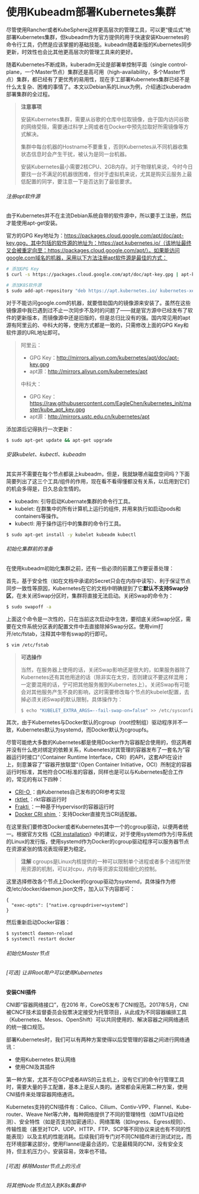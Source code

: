 # 使用Kubeadm部署Kubernetes集群

尽管使用Rancher或者KubeSphere这样更高层次的管理工具，可以更“傻瓜式”地部署Kubernetes集群，但kubeadm作为官方提供的用于快速安装Kbuernetes的命令行工具，仍然是应该掌握的基础技能。kubeadm随着新版的Kubernetes同步更新，时效性也会比其他更高层次的管理工具来的更好。

随着Kubernetes不断成熟，kuberadm无论是部署单控制平面（single control-plane，一个Master节点）集群还是高可用（high-availability，多个Master节点）集群，都已经有了更优秀的易用性，现在手工部署Kubernetes集群已经不是什么太复杂、困难的事情了。本文以Debian系的Linux为例，介绍通过kuberadm部署集群的全过程。

> **注意事项** 
>
> 安装Kubernetes集群，需要从谷歌的仓库中拉取镜像，由于国内访问谷歌的网络受阻，需要通过科学上网或者在Docker中预先拉取好所需镜像等方式解决。
>
> 集群中每台机器的Hostname不要重复，否则Kubernetes从不同机器收集状态信息时会产生干扰，被认为是同一台机器。
>
> 安装Kubernetes最小需要2核CPU、2GB内存。对于物理机来说，今时今日要找一台不满足的机器很困难，但对于虚拟机来说，尤其是购买云服务上最低配置的同学，要注意一下是否达到了最低要求。

###### 注册apt软件源

由于Kubernetes并不在主流Debian系统自带的软件源中，所以要手工注册，然后才能使用apt-get安装。

官方的GPG Key地址为：https://packages.cloud.google.com/apt/doc/apt-key.gpg，其中包括的软件源的地址为：https://apt.kubernetes.io/（该地址最终又会被重定向至：https://packages.cloud.google.com/apt/）。如果能访问google.com域名的机器，采用以下方法注册apt软件源是最佳的方式：

```bash
# 添加GPG Key
$ curl -s https://packages.cloud.google.com/apt/doc/apt-key.gpg | apt-key add -

# 添加K8S软件源
$ sudo add-apt-repository "deb https://apt.kubernetes.io/ kubernetes-xenial main"
```

对于不能访问google.com的机器，就要借助国内的镜像源来安装了。虽然在这些镜像源中我已遇到过不止一次同步不及时的问题了——就是官方源中已经发布了软件的更新版本，而镜像源中还是旧版的，但是总归比没有的强。国内常见用的apt源有阿里云的、中科大的等，使用方式都是一致的，只需修改上面的GPG Key和软件源的URL地址即可。

> 阿里云：
> - GPG Key：http://mirrors.aliyun.com/kubernetes/apt/doc/apt-key.gpg
> - apt源：http://mirrors.aliyun.com/kubernetes/apt
>
> 中科大：
>
> - GPG Key：https://raw.githubusercontent.com/EagleChen/kubernetes_init/master/kube_apt_key.gpg
> - apt源：http://mirrors.ustc.edu.cn/kubernetes/apt

添加源后记得执行一次更新：

```bash
$ sudo apt-get update && apt-get upgrade
```

###### 安装kubelet、kubectl、kubeadm

其实并不需要在每个节点都装上kubeadm，但是，我就缺哪点磁盘空间吗？下面简要列出了这三个工具/组件的作用，现在看不看得懂都没有关系，以后用到它们的机会多得是，日久总会生情的。

- kubeadm: 引导启动Kubernate集群的命令行工具。
- kubelet: 在群集中的所有计算机上运行的组件, 并用来执行如启动pods和containers等操作。
- kubectl: 用于操作运行中的集群的命令行工具。

```bash
$ sudo apt-get install -y kubelet kubeadm kubectl 
```

###### 初始化集群前的准备

在使用kubeadm初始化集群之前，还有一些必须的前置工作要妥善处理：

首先，基于安全性（如在文档中承诺的Secret只会在内存中读写）、利于保证节点同步一致性等原因，Kubernetes在它的文档中明确提到了它**默认不支持Swap分区**，在未关闭Swap分区时，集群将直接无法启动。关闭Swap的命令为：

```bash
$ sudo swapoff -a
```

上面这个命令是一次性的，只在当前这次启动中生效，要彻底关闭Swap分区，需要在文件系统分区表的配置文件中去直接除掉Swap分区。使用vim打开/etc/fstab，注释其中带有swap的行即可。

```bash
$ vim /etc/fstab
```

> **可选操作**
>
> 当然，在服务器上使用的话，关闭Swap影响还是很大的，如果服务器除了Kubernetes还有其他用途的话（除非实在太穷，否则建议不要这样混用；一定要混用的话，宁可把其他服务搬到Kubernetes上）。关闭Swap有可能会对其他服务产生不良的影响，这时需要修改每个节点的kubelet配置，去掉必须关闭Swap的默认限制，具体操作为：
>
> ```bash
> $ echo "KUBELET_EXTRA_ARGS=--fail-swap-on=false" >> /etc/sysconfig/kubelet
> ```

其次，由于Kubernetes与Docker默认的cgroup（root控制组）驱动程序并不一致，Kubernetes默认为systemd，而Docker默认为cgroupfs。

尽管可能绝大多数的Kubernetes都是使用Docker作为容器配合使用的，但这两者并没有什么绝对绑定的依赖关系，Kubenetes对其管理的容器发布了一套名为”容器运行时接口“（Container Runtime Interface，CRI）的API，这套API在设计上，刻意兼容了”容器开放联盟“（Open Container Initiative，OCI）所制定的容器运行时标准，其他符合OCI标准的容器，同样也是可以与Kubernetes配合工作的，常见的有以下四种：

- [CRI-O ](https://github.com/kubernetes-incubator/cri-o)：由Kubernetes自己发布的ORI参考实现
- [rktlet ](https://github.com/kubernetes-incubator/rktlet)：rkt容器运行时
- [Frakti ](https://github.com/kubernetes/frakti)：一种基于Hypervisor的容器运行时
- [Docker CRI shim ](https://github.com/kubernetes/kubernetes/tree/release-1.5/pkg/kubelet/dockershim)：支持Docker直接充当CRI适配器。

在这里我们要修改Docker或者Kubernetes其中一个的cgroup驱动，以便两者统一。根据官方文档《[CRI installation](https://kubernetes.io/docs/setup/cri/)》中的建议，对于使用systemd作为引导系统的Linux的发行版，使用systemd作为Docker的cgroup驱动程序可以服务器节点在资源紧张的情况表现得更为稳定。

> **注解** cgroups是Linux内核提供的一种可以限制单个进程或者多个进程所使用资源的机制，可以对cpu，内存等资源实现精细化的控制。

这里选择修改各个节点上Docker的cgroup驱动为systemd，具体操作为修改/etc/docker/daemon.json文件，加入以下内容即可：

```
{
  "exec-opts": ["native.cgroupdriver=systemd"]
}
```

然后重新启动Docker容器：

```bash
$ systemctl daemon-reload
$ systemctl restart docker
```

###### 初始化Master节点



###### [可选] 让非Root用户可以使用Kubernetes



**安装CNI插件**

CNI即“容器网络接口”，在2016 年，CoreOS发布了CNI规范。2017年5月，CNI被CNCF技术监督委员会投票决定接受为托管项目，从此成为不同容器编排工具（Kubernetes、Mesos、OpenShift）可以共同使用的、解决容器之间网络通讯的统一接口规范。

部署Kubernetes时，我们可以有两种方案使得以后受管理的容器之间进行网络通讯：

- 使用Kubernetes 默认网络
- 使用CNI及其插件

第一种方案，尤其不在GCP或者AWS的云主机上，没有它们的命令行管理工具时，需要大量的手工配置，基本上是反人类的。通常都会采用第二种方案，使用CNI插件来处理容器网络通讯。

Kubernetes支持的CNI插件有：Calico、Cilium、Contiv-VPP、Flannel、Kube-router、Weave Net等六种，每种网络提供了不同的管理特性（如MTU自动检测）、安全特性（如是否支持加密通讯）、网络策略（如Ingress、Egress规则）、传输性能（甚至对TCP、UDP、HTTP、FTP、SCP等不同协议来说也有不同的性能表现）以及主机的性能消耗。后续我们将专门对不同CNI插件进行测试对比，而在环境部署这部分，使用Flannel是最合适的，它是最精简的CNI，没有安全支持，但主机压力小，安装容易，效率也不错。



###### [可选] 移除Master节点上的污点



###### 将其他Node节点加入到K8s集群中